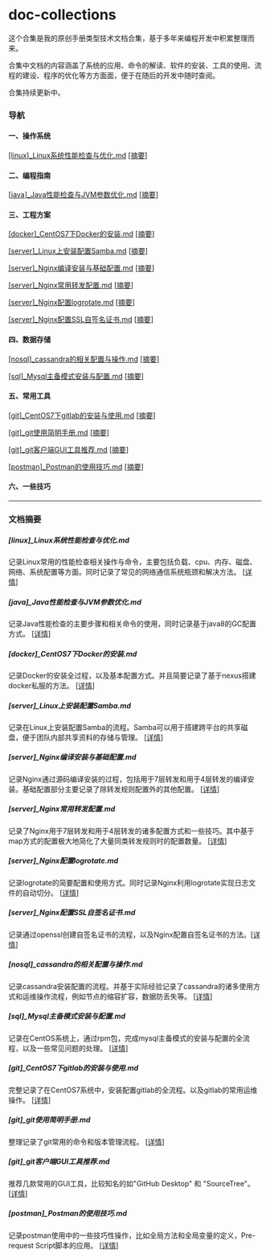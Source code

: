 # doc-collections

这个合集是我的原创手册类型技术文档合集，基于多年来编程开发中积累整理而来。

合集中文档的内容涵盖了系统的应用、命令的解读、软件的安装、工具的使用、流程的建设、程序的优化等方方面面，便于在随后的开发中随时查阅。

合集持续更新中。

### 导航

#### 一、操作系统

[[linux]_Linux系统性能检查与优化.md](https://github.com/dictxwang/doc-collections/blob/main/%5Blinux%5D_Linux%E7%B3%BB%E7%BB%9F%E6%80%A7%E8%83%BD%E6%A3%80%E6%9F%A5%E4%B8%8E%E4%BC%98%E5%8C%96.md)	[[摘要](https://github.com/dictxwang/doc-collections#linux_linux%E7%B3%BB%E7%BB%9F%E6%80%A7%E8%83%BD%E6%A3%80%E6%9F%A5%E4%B8%8E%E4%BC%98%E5%8C%96md)]

#### 二、编程指南

[[java]_Java性能检查与JVM参数优化.md](https://github.com/dictxwang/doc-collections/blob/main/%5Bjava%5D_Java%E6%80%A7%E8%83%BD%E6%A3%80%E6%9F%A5%E4%B8%8EJVM%E5%8F%82%E6%95%B0%E4%BC%98%E5%8C%96.md)	[[摘要](https://github.com/dictxwang/doc-collections#java_java%E6%80%A7%E8%83%BD%E6%A3%80%E6%9F%A5%E4%B8%8Ejvm%E5%8F%82%E6%95%B0%E4%BC%98%E5%8C%96md)]

#### 三、工程方案

[[docker]_CentOS7下Docker的安装.md](https://github.com/dictxwang/doc-collections/blob/main/%5Bdocker%5D_CentOS7%E4%B8%8BDocker%E7%9A%84%E5%AE%89%E8%A3%85.md)	[[摘要](https://github.com/dictxwang/doc-collections#docker_centos7%E4%B8%8Bdocker%E7%9A%84%E5%AE%89%E8%A3%85md)]

[[server]_Linux上安装配置Samba.md](https://github.com/dictxwang/doc-collections/blob/main/%5Bserver%5D_Linux%E4%B8%8A%E5%AE%89%E8%A3%85%E9%85%8D%E7%BD%AESamba.md)	[[摘要](https://github.com/dictxwang/doc-collections#server_Linux%E4%B8%8A%E5%AE%89%E8%A3%85%E9%85%8D%E7%BD%AESamba.md)]

[[server]_Nginx编译安装与基础配置.md](https://github.com/dictxwang/doc-collections/blob/main/%5Bserver%5D_Nginx%E7%BC%96%E8%AF%91%E5%AE%89%E8%A3%85%E4%B8%8E%E5%9F%BA%E7%A1%80%E9%85%8D%E7%BD%AE.md)	[[摘要](https://github.com/dictxwang/doc-collections#server_nginx%E7%BC%96%E8%AF%91%E5%AE%89%E8%A3%85%E4%B8%8E%E5%9F%BA%E7%A1%80%E9%85%8D%E7%BD%AEmd)]

[[server]_Nginx常用转发配置.md](https://github.com/dictxwang/doc-collections/blob/main/%5Bserver%5D_Nginx%E5%B8%B8%E7%94%A8%E8%BD%AC%E5%8F%91%E9%85%8D%E7%BD%AE.md)	[[摘要](https://github.com/dictxwang/doc-collections#server_nginx%E5%B8%B8%E7%94%A8%E8%BD%AC%E5%8F%91%E9%85%8D%E7%BD%AEmd)]

[[server]_Nginx配置logrotate.md](https://github.com/dictxwang/doc-collections/blob/main/%5Bserver%5D_Nginx%E9%85%8D%E7%BD%AElogrotate.md)	[[摘要](https://github.com/dictxwang/doc-collections#server_nginx%E9%85%8D%E7%BD%AElogrotatemd)]

[[server]_Nginx配置SSL自签名证书.md](https://github.com/dictxwang/doc-collections/blob/main/%5Bserver%5D_Nginx%E9%85%8D%E7%BD%AESSL%E8%87%AA%E7%AD%BE%E5%90%8D%E8%AF%81%E4%B9%A6.md)	[[摘要](https://github.com/dictxwang/doc-collections#server_nginx%E9%85%8D%E7%BD%AEssl%E8%87%AA%E7%AD%BE%E5%90%8D%E8%AF%81%E4%B9%A6md)]

#### 四、数据存储

[[nosql]_cassandra的相关配置与操作.md](https://github.com/dictxwang/doc-collections/blob/main/%5Bnosql%5D_cassandra%E7%9A%84%E7%9B%B8%E5%85%B3%E9%85%8D%E7%BD%AE%E4%B8%8E%E6%93%8D%E4%BD%9C.md)	[[摘要](https://github.com/dictxwang/doc-collections#nosql_cassandra%E7%9A%84%E7%9B%B8%E5%85%B3%E9%85%8D%E7%BD%AE%E4%B8%8E%E6%93%8D%E4%BD%9Cmd)]

[[sql]_Mysql主备模式安装与配置.md](https://github.com/dictxwang/doc-collections/blob/main/%5Bsql%5D_Mysql%E4%B8%BB%E5%A4%87%E6%A8%A1%E5%BC%8F%E5%AE%89%E8%A3%85%E4%B8%8E%E9%85%8D%E7%BD%AE.md)	[[摘要](https://github.com/dictxwang/doc-collections#sql_mysql%E4%B8%BB%E5%A4%87%E6%A8%A1%E5%BC%8F%E5%AE%89%E8%A3%85%E4%B8%8E%E9%85%8D%E7%BD%AEmd)]

#### 五、常用工具

[[git]_CentOS7下gitlab的安装与使用.md](https://github.com/dictxwang/doc-collections/blob/main/%5Bgit%5D_CentOS7%E4%B8%8Bgitlab%E7%9A%84%E5%AE%89%E8%A3%85%E4%B8%8E%E4%BD%BF%E7%94%A8.md)	[[摘要](https://github.com/dictxwang/doc-collections#git_centos7%E4%B8%8Bgitlab%E7%9A%84%E5%AE%89%E8%A3%85%E4%B8%8E%E4%BD%BF%E7%94%A8md)]

[[git]_git使用简明手册.md](https://github.com/dictxwang/doc-collections/blob/main/%5Bgit%5D_git%E4%BD%BF%E7%94%A8%E7%AE%80%E6%98%8E%E6%89%8B%E5%86%8C.md)	[[摘要](https://github.com/dictxwang/doc-collections#git_git%E4%BD%BF%E7%94%A8%E7%AE%80%E6%98%8E%E6%89%8B%E5%86%8Cmd)]

[[git]_git客户端GUI工具推荐.md](https://github.com/dictxwang/doc-collections/blob/main/%5Bgit%5D_git%E5%AE%A2%E6%88%B7%E7%AB%AFGUI%E5%B7%A5%E5%85%B7%E6%8E%A8%E8%8D%90.md)	[[摘要](https://github.com/dictxwang/doc-collections#git_git%E5%AE%A2%E6%88%B7%E7%AB%AFgui%E5%B7%A5%E5%85%B7%E6%8E%A8%E8%8D%90md)]

[[postman]_Postman的使用技巧.md](https://github.com/dictxwang/doc-collections/blob/main/%5Bpostman%5D_Postman%E7%9A%84%E4%BD%BF%E7%94%A8%E6%8A%80%E5%B7%A7.md)	[[摘要](https://github.com/dictxwang/doc-collections#postman_postman%E7%9A%84%E4%BD%BF%E7%94%A8%E6%8A%80%E5%B7%A7md)]

#### 六、一些技巧



------


### 文档摘要

##### [linux]_Linux系统性能检查与优化.md

记录Linux常用的性能检查相关操作与命令，主要包括负载、cpu、内存、磁盘、网络、系统配置等方面。同时记录了常见的网络通信系统瓶颈和解决方法。 [[详情](https://github.com/dictxwang/doc-collections/blob/main/%5Blinux%5D_Linux%E7%B3%BB%E7%BB%9F%E6%80%A7%E8%83%BD%E6%A3%80%E6%9F%A5%E4%B8%8E%E4%BC%98%E5%8C%96.md)]

##### [java]_Java性能检查与JVM参数优化.md

记录Java性能检查的主要步骤和相关命令的使用，同时记录基于java8的GC配置方式。 [[详情](https://github.com/dictxwang/doc-collections/blob/main/%5Bjava%5D_Java%E6%80%A7%E8%83%BD%E6%A3%80%E6%9F%A5%E4%B8%8EJVM%E5%8F%82%E6%95%B0%E4%BC%98%E5%8C%96.md)]

##### [docker]_CentOS7下Docker的安装.md

记录Docker的安装全过程，以及基本配置方式。并且简要记录了基于nexus搭建docker私服的方法。  [[详情](https://github.com/dictxwang/doc-collections/blob/main/%5Bdocker%5D_CentOS7%E4%B8%8BDocker%E7%9A%84%E5%AE%89%E8%A3%85.md)]

##### [server]_Linux上安装配置Samba.md

记录在Linux上安装配置Samba的流程。Samba可以用于搭建跨平台的共享磁盘，便于团队内部共享资料的存储与管理。  [[详情](https://github.com/dictxwang/doc-collections/blob/main/%5Bserver%5D_Linux%E4%B8%8A%E5%AE%89%E8%A3%85%E9%85%8D%E7%BD%AESamba.md)]

##### [server]_Nginx编译安装与基础配置.md

记录Nginx通过源码编译安装的过程，包括用于7层转发和用于4层转发的编译安装。基础配置部分主要记录了除转发规则配置外的其他配置。 [[详情](https://github.com/dictxwang/doc-collections/blob/main/%5Bserver%5D_Nginx%E7%BC%96%E8%AF%91%E5%AE%89%E8%A3%85%E4%B8%8E%E5%9F%BA%E7%A1%80%E9%85%8D%E7%BD%AE.md)]

##### [server]_Nginx常用转发配置.md

记录了Nginx用于7层转发和用于4层转发的诸多配置方式和一些技巧。其中基于map方式的配置极大地简化了大量同类转发规则时的配置数量。 [[详情](https://github.com/dictxwang/doc-collections/blob/main/%5Bserver%5D_Nginx%E5%B8%B8%E7%94%A8%E8%BD%AC%E5%8F%91%E9%85%8D%E7%BD%AE.md)]

##### [server]_Nginx配置logrotate.md

记录logrotate的简要配置和使用方式。同时记录Nginx利用logrotate实现日志文件的自动切分。 [[详情](https://github.com/dictxwang/doc-collections/blob/main/%5Bserver%5D_Nginx%E9%85%8D%E7%BD%AElogrotate.md)]

##### [server]_Nginx配置SSL自签名证书.md

记录通过openssl创建自签名证书的流程，以及Nginx配置自签名证书的方法。[[详情](https://github.com/dictxwang/doc-collections/blob/main/%5Bserver%5D_Nginx%E9%85%8D%E7%BD%AESSL%E8%87%AA%E7%AD%BE%E5%90%8D%E8%AF%81%E4%B9%A6.md)]

##### [nosql]_cassandra的相关配置与操作.md

记录cassandra安装配置的流程。并基于实际经验记录了cassandra的诸多使用方式和运维操作流程，例如节点的缩容扩容，数据防丢失等。 [[详情](https://github.com/dictxwang/doc-collections/blob/main/%5Bnosql%5D_cassandra%E7%9A%84%E7%9B%B8%E5%85%B3%E9%85%8D%E7%BD%AE%E4%B8%8E%E6%93%8D%E4%BD%9C.md)]

##### [sql]_Mysql主备模式安装与配置.md

记录在CentOS系统上，通过rpm包，完成mysql主备模式的安装与配置的全流程，以及一些常见问题的处理。 [[详情](https://github.com/dictxwang/doc-collections/blob/main/%5Bsql%5D_Mysql%E4%B8%BB%E5%A4%87%E6%A8%A1%E5%BC%8F%E5%AE%89%E8%A3%85%E4%B8%8E%E9%85%8D%E7%BD%AE.md)]

##### [git]_CentOS7下gitlab的安装与使用.md

完整记录了在CentOS7系统中，安装配置gitlab的全流程。以及gitlab的常用运维操作。 [[详情](https://github.com/dictxwang/doc-collections/blob/main/%5Bgit%5D_CentOS7%E4%B8%8Bgitlab%E7%9A%84%E5%AE%89%E8%A3%85%E4%B8%8E%E4%BD%BF%E7%94%A8.md)]

##### [git]_git使用简明手册.md

整理记录了git常用的命令和版本管理流程。 [[详情](https://github.com/dictxwang/doc-collections/blob/main/%5Bgit%5D_git%E4%BD%BF%E7%94%A8%E7%AE%80%E6%98%8E%E6%89%8B%E5%86%8C.md)]

##### [git]_git客户端GUI工具推荐.md

推荐几款常用的GUI工具，比较知名的如"GitHub Desktop" 和 "SourceTree"。 [[详情](https://github.com/dictxwang/doc-collections/blob/main/%5Bgit%5D_git%E5%AE%A2%E6%88%B7%E7%AB%AFGUI%E5%B7%A5%E5%85%B7%E6%8E%A8%E8%8D%90.md)]

##### [postman]_Postman的使用技巧.md

记录postman使用中的一些技巧性操作，比如全局方法和全局变量的定义，Pre-request Script脚本的应用。 [[详情](https://github.com/dictxwang/doc-collections/blob/main/%5Bpostman%5D_Postman%E7%9A%84%E4%BD%BF%E7%94%A8%E6%8A%80%E5%B7%A7.md)]
